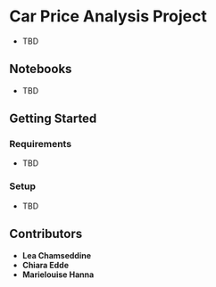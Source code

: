# Car Price Analysis Project

- TBD

## Notebooks

- TBD


## Getting Started

### Requirements
- TBD

### Setup
- TBD


## Contributors
- **Lea Chamseddine**
- **Chiara Edde**
- **Marielouise Hanna**
